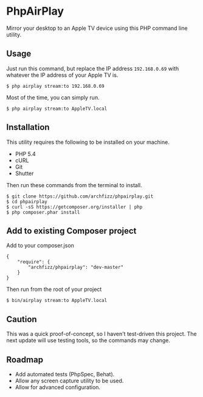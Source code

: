 PhpAirPlay
==========

Mirror your desktop to an Apple TV device using this PHP command line utility.


Usage
-----

Just run this command, but replace the IP address `192.168.0.69` with
whatever the IP address of your Apple TV is.

    $ php airplay stream:to 192.168.0.69


Most of the time, you can simply run.

    $ php airplay stream:to AppleTV.local


Installation
------------

This utility requires the following to be installed on your machine.

  * PHP 5.4
  * cURL
  * Git
  * Shutter

Then run these commands from the terminal to install.

    $ git clone https://github.com/archfizz/phpairplay.git
    $ cd phpairplay
    $ curl -sS https://getcomposer.org/installer | php
    $ php composer.phar install


Add to existing Composer project
--------------------------------

Add to your composer.json

    {
        "require": {
            "archfizz/phpairplay": "dev-master"
        }
    }

Then run from the root of your project

    $ bin/airplay stream:to AppleTV.local


Caution
-------

This was a quick proof-of-concept, so I haven't test-driven this project.
The next update will use testing tools, so the commands may change.


Roadmap
-------

  * Add automated tests (PhpSpec, Behat).
  * Allow any screen capture utility to be used.
  * Allow for advanced configuration.
